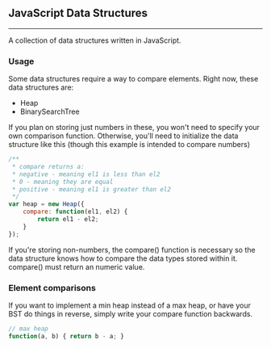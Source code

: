 ## JavaScript Data Structures
---

A collection of data structures written in JavaScript.

### Usage
Some data structures require a way to compare elements. Right now, these data 
structures are:
- Heap
- BinarySearchTree

If you plan on storing just numbers in these, you won't need to 
specify your own comparison function. Otherwise, you'll need to initialize the 
data structure like this (though this example is intended to compare numbers)

```javascript
/**
 * compare returns a:
 * negative - meaning el1 is less than el2
 * 0 - meaning they are equal
 * positive - meaning el1 is greater than el2
 */
var heap = new Heap({
    compare: function(el1, el2) {
        return el1 - el2;
    }
});
```

If you're storing non-numbers, the compare() function is necessary so the 
data structure knows how to compare the data types stored within it.
compare() must return an numeric value.


### Element comparisons
If you want to implement a min heap instead of a max heap, or have your BST do things in 
reverse, simply write your compare function backwards.
```javascript
// max heap
function(a, b) { return b - a; }
```
